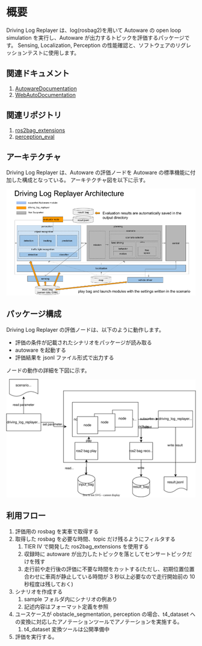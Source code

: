 # 概要

Driving Log Replayer は、log(rosbag2)を用いて Autoware の open loop simulation を実行し、Autoware が出力するトピックを評価するパッケージです。
Sensing, Localization, Perception の性能確認と、ソフトウェアのリグレッションテストに使用します。

## 関連ドキュメント

1. [AutowareDocumentation](https://autowarefoundation.github.io/autoware-documentation/main/)
2. [WebAutoDocumentation](https://docs.web.auto/)

## 関連リポジトリ

1. [ros2bag_extensions](https://github.com/tier4/ros2bag_extensions)
2. [perception_eval](https://github.com/tier4/autoware_perception_evaluation)

## アーキテクチャ

Driving Log Replayer は、Autoware の評価ノードを Autoware の標準機能に付加した構成となっている。
アーキテクチャ図を以下に示す。

![architecture](images/architecture.png)

## パッケージ構成

Driving Log Replayer の評価ノードは、以下のように動作します。

- 評価の条件が記載されたシナリオをパッケージが読み取る
- autoware を起動する
- 評価結果を jsonl ファイル形式で出力する

ノードの動作の詳細を下図に示す。

![overview](images/overview.drawio.svg)

## 利用フロー

1. 評価用の rosbag を実車で取得する
2. 取得した rosbag を必要な時間、topic だけ残るようにフィルタする
   1. TIER IV で開発した ros2bag_extensions を使用する
   2. 収録時に autoware が出力したトピックを落としてセンサートピックだけを残す
   3. 走行前や走行後の評価に不要な時間をカットする(ただし、初期位置位置合わせに車両が静止している時間が 3 秒以上必要なので走行開始前の 10 秒程度は残しておく)
3. シナリオを作成する
   1. sample フォルダ内にシナリオの例あり
   2. 記述内容はフォーマット定義を参照
4. ユースケースが obstacle_segmentation, perception の場合、t4_dataset への変換に対応したアノテーションツールでアノテーションを実施する。
   1. t4_dataset 変換ツールは公開準備中
5. 評価を実行する。
